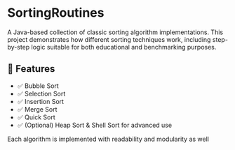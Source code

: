    # SortingRoutines

A Java-based collection of classic sorting algorithm implementations. This project demonstrates how different sorting techniques work, including step-by-step logic suitable for both educational and benchmarking purposes.
   
## 🚀 Features 
 
- ✅ Bubble Sort
- ✅ Selection Sort
- ✅ Insertion Sort  
- ✅ Merge Sort   
- ✅ Quick Sort
- ✅ (Optional) Heap Sort & Shell Sort for advanced use   
    
Each algorithm is implemented with readability and modularity as well       
      
   
       
     
     
   
    
     
  
   
 

